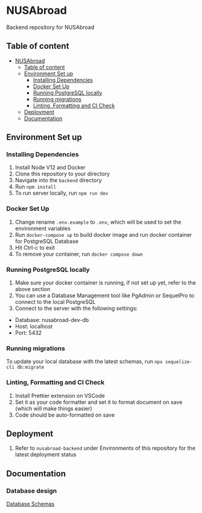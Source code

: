 # NUSAbroad

Backend repository for NUSAbroad

## Table of content

- [NUSAbroad](#nusabroad)
  - [Table of content](#table-of-content)
  - [Environment Set up](#environment-set-up)
    - [Installing Dependencies](#installing-dependencies)
    - [Docker Set Up](#docker-set-up)
    - [Running PostgreSQL locally](#running-postgresql-locally)
    - [Running migrations](#running-migrations)
    - [Linting, Formatting and CI Check](#linting-formatting-and-ci-check)
  - [Deployment](#deployment)
  - [Documentation](#documentation)

## Environment Set up

### Installing Dependencies

1. Install Node V12 and Docker
2. Clone this repository to your directory
3. Navigate into the `backend` directory
4. Run `npm install`
5. To run server locally, run `npm run dev`

### Docker Set Up

1. Change rename `.env.example` to `.env`, which will be used to set the environment variables
2. Run `docker-compose up` to build docker image and run docker container for PostgreSQL Database
3. Hit Ctrl-c to exit
4. To remove your container, run `docker compose down`

### Running PostgreSQL locally

1. Make sure your docker container is running, if not set up yet, refer to the above section
2. You can use a Database Management tool like PgAdmin or SequelPro to connect to the local PostgreSQL
3. Connect to the server with the following settings:

- Database: nusabroad-dev-db
- Host: localhost
- Port: 5432

### Running migrations

To update your local database with the latest schemas, run `npx sequelize-cli db:migrate`

### Linting, Formatting and CI Check

1. Install Prettier extension on VSCode
2. Set it as your code formatter and set it to format document on save (which will make things easier)
3. Code should be auto-formatted on save

## Deployment

1. Refer to `nusabroad-backend` under Environments of this repository for the latest deployment status

## Documentation

### Database design
[Database Schemas](https://dbdiagram.io/d/615eeb5d940c4c4eec8a1c1a)

